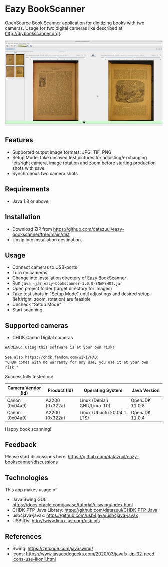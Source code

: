 # Eazy BookScanner

OpenSource Book Scanner application for digitizing books with two cameras.
Usage for two digital cameras like described at <http://diybookscanner.org/>.

![Screenshot GUI Eazy BookScanner](./screenshot-20201221.jpg)

## Features

* Supported output image formats: JPG, TIF, PNG
* Setup Mode: take unsaved test pictures for adjusting/exchanging left/right camera, image rotation and zoom before starting production shots with save
* Synchronous two camera shots

## Requirements

* Java 1.8 or above

## Installation

* Download ZIP from <https://github.com/datazuul/eazy-bookscanner/tree/main/dist>
* Unzip into installation destination.

## Usage

* Connect cameras to USB-ports
* Turn on cameras
* Change into installation directory of Eazy BookScanner
* Run `java -jar eazy-bookscanner-1.0.0-SNAPSHOT.jar`
* Open project folder (target directory for images)
* Take test shots in "Setup Mode" until adjustings and desired setup (left/right, zoom, rotation) are feasible
* Uncheck "Setup Mode"
* Start scanning

## Supported cameras

* CHDK Canon Digital cameras

```
WARNING: Using this software is at your own risk!

See also https://chdk.fandom.com/wiki/FAQ:
"CHDK comes with no warranty for any use; you use it at your own risk."
```

Successfully tested on:

|Camera Vendor (Id)|Product (Id)|Operating System|Java Version|
|-----|-----|-----|-----|
|Canon (0x04a9)|A2200 (0x322a)|Linux (Debian GNU/Linux 10)|OpenJDK 11.0.8|
|Canon (0x04a9)|A2200 (0x322a)|Linux (Ubuntu 20.04.1 LTS) |OpenJDK 11.0.4|

Happy book scanning!

## Feedback

Please start discussions here: <https://github.com/datazuul/eazy-bookscanner/discussions>

## Technologies

This app makes usage of

* Java Swing GUI: <https://docs.oracle.com/javase/tutorial/uiswing/index.html>
* CHDK-PTP-Java Library: <https://github.com/datazuul/CHDK-PTP-Java>
* usb4java-javax: <https://github.com/usb4java/usb4java-javax>
* USB IDs: <http://www.linux-usb.org/usb.ids>

## References

* Swing: https://zetcode.com/javaswing/
* Icons: https://www.javacodegeeks.com/2020/03/javafx-tip-32-need-icons-use-ikonli.html